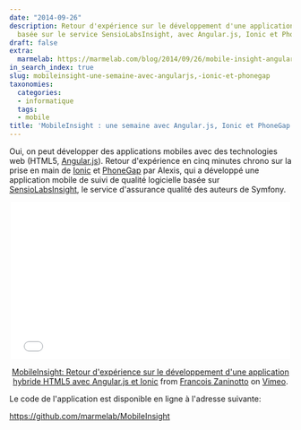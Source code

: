 ```yaml
---
date: "2014-09-26"
description: Retour d'expérience sur le développement d'une application mobile hybride,
  basée sur le service SensioLabsInsight, avec Angular.js, Ionic et PhoneGap
draft: false
extra:
  marmelab: https://marmelab.com/blog/2014/09/26/mobile-insight-angular-ionic.html
in_search_index: true
slug: mobileinsight-une-semaine-avec-angularjs,-ionic-et-phonegap
taxonomies:
  categories:
  - informatique
  tags:
  - mobile
title: 'MobileInsight : une semaine avec Angular.js, Ionic et PhoneGap'
---
```


Oui, on peut développer des applications mobiles avec des technologies web (HTML5, [Angular.js](https://angularjs.org/)). Retour d'expérience en cinq minutes chrono sur la prise en main de [Ionic](http://ionicframework.com/) et [PhoneGap](http://phonegap.com/) par Alexis, qui a développé une application mobile de suivi de qualité logicielle basée sur [SensioLabsInsight](https://insight.sensiolabs.com/), le service d'assurance qualité des auteurs de Symfony.

<center>
<div class="video-container">
<iframe src="//player.vimeo.com/video/107015763" width="500" height="281" frameborder="0" webkitallowfullscreen mozallowfullscreen allowfullscreen></iframe> <p><a href="http://vimeo.com/107015763">MobileInsight: Retour d'expérience sur le développement d'une application hybride HTML5 avec Angular.js et Ionic</a> from <a href="http://vimeo.com/user3950371">Francois Zaninotto</a> on <a href="https://vimeo.com">Vimeo</a>.</p>
</div>
</center>

Le code de l'application est disponible en ligne à l'adresse suivante:

https://github.com/marmelab/MobileInsight

